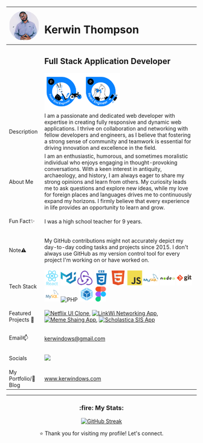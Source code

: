 | <img align="left" style="border-radius:50%" src="https://github.com/Kerwindows/Kerwindows/blob/main/files/me.png" width=100> |<h1 align="left">Kerwin Thompson  </h1> | 
| -------- | -------- |
|| <h2 align="left">Full Stack Application Developer</h2> <img align="left" src="https://github.com/Kerwindows/Kerwindows/blob/main/files/front-end.png" height=100><img align="left" src="https://github.com/Kerwindows/Kerwindows/blob/main/files/react-dev.png" height=100>  |  
|Description | I am a passionate and dedicated web developer with expertise in creating fully responsive and dynamic web applications. I thrive on collaboration and networking with fellow developers and engineers, as I believe that fostering a strong sense of community and teamwork is essential for driving innovation and excellence in the field. |
|About Me|I am an enthusiastic, humorous, and sometimes moralistic individual who enjoys engaging in thought-provoking conversations. With a keen interest in antiquity, archaeology, and history, I am always eager to share my strong opinions and learn from others. My curiosity leads me to ask questions and explore new ideas, while my love for foreign places and languages drives me to continuously expand my horizons. I firmly believe that every experience in life provides an opportunity to learn and grow.| 
|<p>Fun&nbsp;Fact✨&nbsp;&nbsp;</p> | <p align="left">I was a high school teacher for 9 years.</p> |  
|Note:warning: |<p align="left">My GitHub contributions might not accurately depict my day-to-day coding tasks and projects since 2015. I don't always use GitHub as my version control tool for every project I'm working on or have worked on.</p>|  
|Tech Stack |  <img src="https://github.com/devicons/devicon/blob/master/icons/react/react-original-wordmark.svg" title="React" alt="React" width="40" height="40"/> <img src="https://github.com/devicons/devicon/blob/master/icons/materialui/materialui-original.svg" title="Material UI" alt="Material UI" width="40" height="40"/> <img src="https://github.com/devicons/devicon/blob/master/icons/redux/redux-original.svg" title="Redux" alt="Redux " width="40" height="40"/> <img src="https://github.com/devicons/devicon/blob/master/icons/css3/css3-plain-wordmark.svg"  title="CSS3" alt="CSS" width="40" height="40"/> <img src="https://github.com/devicons/devicon/blob/master/icons/html5/html5-original.svg" title="HTML5" alt="HTML" width="40" height="40"/> <img src="https://github.com/devicons/devicon/blob/master/icons/javascript/javascript-original.svg" title="JavaScript" alt="JavaScript" width="40" height="40"/> <img src="https://github.com/devicons/devicon/blob/master/icons/mysql/mysql-original-wordmark.svg" title="MySQL"  alt="MySQL" width="40" height="40"/> <img src="https://github.com/devicons/devicon/blob/master/icons/nodejs/nodejs-original-wordmark.svg" title="NodeJS" alt="NodeJS" width="40" height="40"/>  <img src="https://github.com/devicons/devicon/blob/master/icons/git/git-original-wordmark.svg" title="Git" alt="Git" width="40" height="40"/> <img title='Photoshop' src="https://github.com/Kerwindows/Kerwindows/blob/main/files/mysql.png" height=40> <img title='PHP' src="https://cdn.jsdelivr.net/gh/devicons/devicon/icons/php/php-original.svg" height=40> <img title='Webpack' src="https://github.com/Kerwindows/Kerwindows/blob/main/files/webpack.png" height=40> <img title='Figma' src="https://github.com/Kerwindows/Kerwindows/blob/main/files/figma.svg" height=40> <mg title='Photoshop' src="https://github.com/Kerwindows/Kerwindows/blob/main/files/photoshop.svg" height=40> |
|<p align="left">Featured Projects 🌟</p> | <a href="https://trailerview.kerwindows.com"> <img src="https://github.com/Kerwindows/Kerwindows/blob/main/files/project-1.png" alt="Netflix UI Clone" width="240" height="150"/></a>, <a href="https://linkwi.co"><img src="https://github.com/Kerwindows/Kerwindows/blob/main/files/project-2.png" alt="LinkWi Networking App" width="240" height="150"/></a>, <a href="https://kerwindows.github.io/around-react"><img src="https://github.com/Kerwindows/Kerwindows/blob/main/files/project-3.png" alt="Meme Shaing App" width="240" height="150"/></a>, <a href=" https://scholastica.cyversify.com/"><img src="https://github.com/Kerwindows/Kerwindows/blob/main/files/project-3.png" alt="Scholastica SIS App" width="240" height="150"/></a>|
|Email📫  | <p align="left">kerwindows@gmail.com</p> |
|Socials|<p align="left"><a href="https://www.linkedin.com/in/kerwindows/"><img src="https://img.shields.io/badge/LinkedIn-Kerwindows-blue"></a></p>|
|My Portfolio/📝 Blog |<p align="left"><a href="https://www.linkedin.com/in/kerwindows/">www.kerwindows.com</a></p>|



<hr/>
<div align="center">
  <h3>:fire: My Stats:</h3>
  <a href="https://git.io/streak-stats">
    <img src="http://github-readme-streak-stats.herokuapp.com?user=kerwindows&theme=dark&background=000000" alt="GitHub Streak">
  </a>
</div>

<!-- Footer -->
<div align="center">
  <p>⭐️ Thank you for visiting my profile! Let's connect.</p>
</div>
<p align="center"> <img src="https://komarev.com/ghpvc/?username=kerwindows&style=flat-square&color=blue" alt=""/></p>
